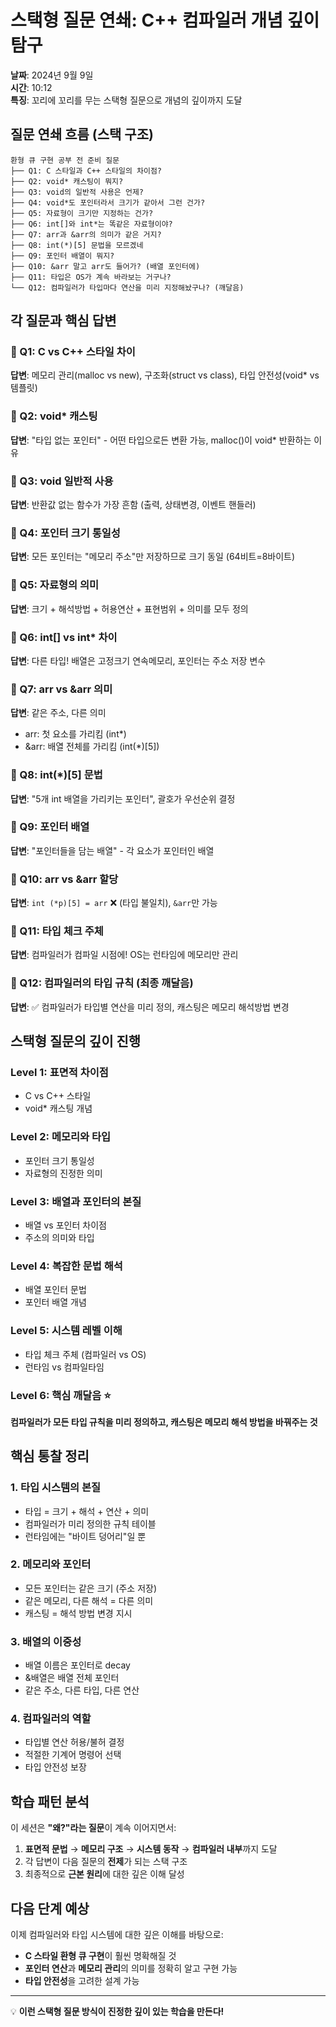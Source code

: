 # 스택형 질문 연쇄: C++ 컴파일러 개념 깊이 탐구

**날짜**: 2024년 9월 9일  
**시간**: 10:12  
**특징**: 꼬리에 꼬리를 무는 스택형 질문으로 개념의 깊이까지 도달

## 질문 연쇄 흐름 (스택 구조)

```
환형 큐 구현 공부 전 준비 질문
├── Q1: C 스타일과 C++ 스타일의 차이점?
├── Q2: void* 캐스팅이 뭐지?
├── Q3: void의 일반적 사용은 언제?
├── Q4: void*도 포인터라서 크기가 같아서 그런 건가?
├── Q5: 자료형이 크기만 지정하는 건가?
├── Q6: int[]와 int*는 똑같은 자료형이야?
├── Q7: arr과 &arr의 의미가 같은 거지?
├── Q8: int(*)[5] 문법을 모르겠네
├── Q9: 포인터 배열이 뭐지?
├── Q10: &arr 말고 arr도 들어가? (배열 포인터에)
├── Q11: 타입은 OS가 계속 바라보는 거구나?
└── Q12: 컴파일러가 타입마다 연산을 미리 지정해놨구나? (깨달음)
```

## 각 질문과 핵심 답변

### 🎯 Q1: C vs C++ 스타일 차이
**답변**: 메모리 관리(malloc vs new), 구조화(struct vs class), 타입 안전성(void* vs 템플릿)

### 🎯 Q2: void* 캐스팅
**답변**: "타입 없는 포인터" - 어떤 타입으로든 변환 가능, malloc()이 void* 반환하는 이유

### 🎯 Q3: void 일반적 사용
**답변**: 반환값 없는 함수가 가장 흔함 (출력, 상태변경, 이벤트 핸들러)

### 🎯 Q4: 포인터 크기 통일성
**답변**: 모든 포인터는 "메모리 주소"만 저장하므로 크기 동일 (64비트=8바이트)

### 🎯 Q5: 자료형의 의미
**답변**: 크기 + 해석방법 + 허용연산 + 표현범위 + 의미를 모두 정의

### 🎯 Q6: int[] vs int* 차이
**답변**: 다른 타입! 배열은 고정크기 연속메모리, 포인터는 주소 저장 변수

### 🎯 Q7: arr vs &arr 의미
**답변**: 같은 주소, 다른 의미
- arr: 첫 요소를 가리킴 (int*)
- &arr: 배열 전체를 가리킴 (int(*)[5])

### 🎯 Q8: int(*)[5] 문법
**답변**: "5개 int 배열을 가리키는 포인터", 괄호가 우선순위 결정

### 🎯 Q9: 포인터 배열
**답변**: "포인터들을 담는 배열" - 각 요소가 포인터인 배열

### 🎯 Q10: arr vs &arr 할당
**답변**: `int (*p)[5] = arr` ❌ (타입 불일치), `&arr`만 가능

### 🎯 Q11: 타입 체크 주체
**답변**: 컴파일러가 컴파일 시점에! OS는 런타임에 메모리만 관리

### 🎯 Q12: 컴파일러의 타입 규칙 (최종 깨달음)
**답변**: ✅ 컴파일러가 타입별 연산을 미리 정의, 캐스팅은 메모리 해석방법 변경

## 스택형 질문의 깊이 진행

### Level 1: 표면적 차이점
- C vs C++ 스타일
- void* 캐스팅 개념

### Level 2: 메모리와 타입
- 포인터 크기 통일성
- 자료형의 진정한 의미

### Level 3: 배열과 포인터의 본질
- 배열 vs 포인터 차이점
- 주소의 의미와 타입

### Level 4: 복잡한 문법 해석
- 배열 포인터 문법
- 포인터 배열 개념

### Level 5: 시스템 레벨 이해
- 타입 체크 주체 (컴파일러 vs OS)
- 런타임 vs 컴파일타임

### Level 6: 핵심 깨달음 ⭐
**컴파일러가 모든 타입 규칙을 미리 정의하고, 캐스팅은 메모리 해석 방법을 바꿔주는 것**

## 핵심 통찰 정리

### 1. 타입 시스템의 본질
- 타입 = 크기 + 해석 + 연산 + 의미
- 컴파일러가 미리 정의한 규칙 테이블
- 런타임에는 "바이트 덩어리"일 뿐

### 2. 메모리와 포인터
- 모든 포인터는 같은 크기 (주소 저장)
- 같은 메모리, 다른 해석 = 다른 의미
- 캐스팅 = 해석 방법 변경 지시

### 3. 배열의 이중성
- 배열 이름은 포인터로 decay
- &배열은 배열 전체 포인터
- 같은 주소, 다른 타입, 다른 연산

### 4. 컴파일러의 역할
- 타입별 연산 허용/불허 결정
- 적절한 기계어 명령어 선택
- 타입 안전성 보장

## 학습 패턴 분석

이 세션은 **"왜?"라는 질문**이 계속 이어지면서:
1. **표면적 문법** → **메모리 구조** → **시스템 동작** → **컴파일러 내부**까지 도달
2. 각 답변이 다음 질문의 **전제**가 되는 스택 구조
3. 최종적으로 **근본 원리**에 대한 깊은 이해 달성

## 다음 단계 예상

이제 컴파일러와 타입 시스템에 대한 깊은 이해를 바탕으로:
- **C 스타일 환형 큐 구현**이 훨씬 명확해질 것
- **포인터 연산**과 **메모리 관리**의 의미를 정확히 알고 구현 가능
- **타입 안전성**을 고려한 설계 가능

---

💡 **이런 스택형 질문 방식이 진정한 깊이 있는 학습을 만든다!**